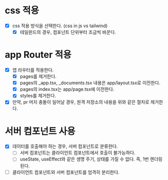 # css 적용
- [x] css 적용 방식을 선택한다. (css in js vs tailwind)
  -[x] 테일윈드의 경우, 컴포넌트 단위부터 조금씩 바꾼다.

# app Router 적용
- [x] 앱 라우터를 적용한다.
  - [x] pages를 제거한다.
  - [x] pages의 _app.tsx, _documents.tsx 내용은 app/layout.tsx로 이전한다.
  - [x] pages의 index.tsx는 app/page.tsx에 이전한다.
  - [x] styles를 제거한다.
- [x] 만약, pr 머지 충돌이 일어날 경우, 원격 저장소의 내용을 위와 같은 절차로 제거한다.

# 서버 컴포넌트 사용
- [x] 데이터를 호출해야 하는 경우, 서버 컴포넌트로 분류한다.
  - [ ] 서버 컴포넌트는 클라이언트 컴포넌트에서 호출이 불가능하다.
  - [ ] useState, useEffect와 같은 생명 주기, 상태를 가질 수 없다. 즉, 1번 렌더링 된다.
- [ ] 클라이언트 컴포넌트와 서버 컴포넌트를 엄격히 분리한다.